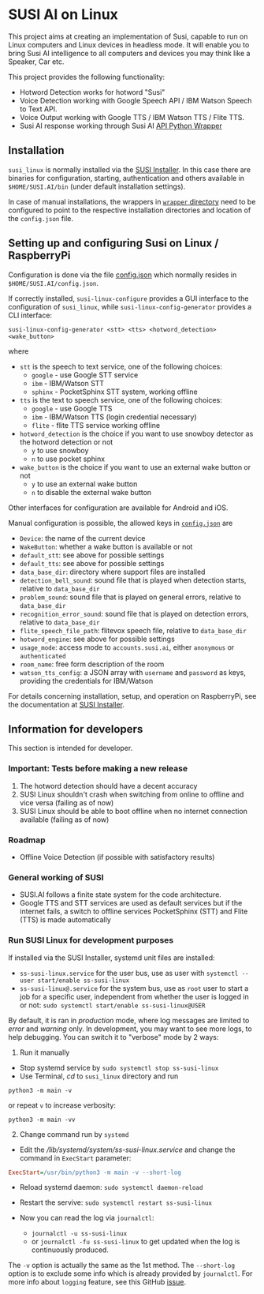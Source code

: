 # SUSI AI on Linux

This project aims at creating an implementation of Susi, capable to run on Linux
computers and Linux devices in headless mode. It will enable you to bring Susi AI
intelligence to all computers and devices you may think like a Speaker, Car etc.

This project provides the following functionality:

- Hotword Detection works for hotword "Susi"
- Voice Detection working with Google Speech API / IBM Watson Speech to Text API.
- Voice Output working with Google TTS / IBM Watson TTS / Flite TTS.
- Susi AI response working through Susi AI [API Python Wrapper](https://github.com/fossasia/susi_python)

## Installation

`susi_linux` is normally installed via the [SUSI Installer](https://github.com/fossasia/susi_installer).
In this case there are binaries for configuration, starting, authentication and
others available in `$HOME/SUSI.AI/bin` (under default installation settings).

In case of manual installations, the wrappers in [`wrapper` directory](wrapper/) need to
be configured to point to the respective installation directories and location of
the `config.json` file.

## Setting up and configuring Susi on Linux / RaspberryPi

Configuration is done via the file [config.json](config.json) which normally
resides in `$HOME/SUSI.AI/config.json`.

If correctly installed, `susi-linux-configure` provides a GUI interface to the configuration
of `susi_linux`, while `susi-linux-config-generator` provides a CLI interface:
```
susi-linux-config-generator <stt> <tts> <hotword_detection> <wake_button>
```
where
- `stt` is the speech to text service, one of the following choices:
    - `google` - use Google STT service
    - `ibm` - IBM/Watson STT
    - `sphinx` - PocketSphinx STT system, working offline
- `tts` is the text to speech service, one of the following choices:
    - `google` - use Google TTS
    - `ibm`  - IBM/Watson TTS (login credential necessary)
    - `flite` - flite TTS service working offline
- `hotword_detection` is the choice if you want to use snowboy detector as the hotword detection or not
    - `y` to use snowboy
    - `n` to use pocket sphinx
- `wake_button` is the choice if you want to use an external wake button or not
    - `y` to use an external wake button
    - `n` to disable the external wake button

Other interfaces for configuration are available for Android and iOS.

Manual configuration is possible, the allowed keys in [`config.json`](config.json) are
- `Device`: the name of the current device
- `WakeButton`: whether a wake button is available or not
- `default_stt`: see above for possible settings
- `default_tts`: see above for possible settings
- `data_base_dir`: directory where support files are installed
- `detection_bell_sound`: sound file that is played when detection starts, relative to `data_base_dir`
- `problem_sound`: sound file that is played on general errors, relative to `data_base_dir`
- `recognition_error_sound`: sound file that is played on detection errors, relative to `data_base_dir`
- `flite_speech_file_path`: flitevox speech file, relative to `data_base_dir`
- `hotword_engine`: see above for possible settings
- `usage_mode`: access mode to `accounts.susi.ai`, either `anonymous` or `authenticated`
- `room_name`: free form description of the room
- `watson_tts_config`: a JSON array with `username` and `password` as keys, providing the credentials for IBM/Watson


For details concerning installation, setup, and operation on RaspberryPi, see
the documentation at [SUSI Installer](https://github.com/fossasia/susi_installer).



## Information for developers

This section is intended for developer.

### **Important:** Tests before making a new release

1. The hotword detection should have a decent accuracy
2. SUSI Linux shouldn't crash when switching from online to offline and vice versa (failing as of now)
3. SUSI Linux should be able to boot offline when no internet connection available (failing as of now)

### Roadmap

- Offline Voice Detection (if possible with satisfactory results)

### General working of SUSI

- SUSI.AI follows a finite state system for the code architecture.
- Google TTS and STT services are used as default services but if the internet fails, a switch to offline services PocketSphinx (STT) and Flite (TTS) is made automatically



### Run SUSI Linux for development purposes

If installed via the SUSI Installer, systemd unit files are installed:
- `ss-susi-linux.service` for the user bus, use as user with `systemctl --user start/enable ss-susi-linux`
- `ss-susi-linux@.service` for the system bus, use as `root` user to start a job for a specific user, 
  independent from whether the user is logged in or not: `sudo systemctl start/enable ss-susi-linux@USER`

By default, it is ran in _production_ mode, where log messages are limited to _error_ and _warning_ only.
In development, you may want to see more logs, to help debugging. You can switch it to "verbose" mode by 2 ways:

1. Run it manually

- Stop systemd service by `sudo systemctl stop ss-susi-linux`
- Use Terminal, _cd_ to `susi_linux` directory and run

```
python3 -m main -v
```
or repeat `v` to increase verbosity:

```
python3 -m main -vv
```

2. Change command run by `systemd`

- Edit the _/lib/systemd/system/ss-susi-linux.service_ and change the command in `ExecStart` parameter:

```ini
ExecStart=/usr/bin/python3 -m main -v --short-log
```
- Reload systemd daemon: `sudo systemctl daemon-reload`
- Restart the servive: `sudo systemctl restart ss-susi-linux`
- Now you can read the log via `journalctl`:

    + `journalctl -u ss-susi-linux`
    + or `journalctl -fu ss-susi-linux` to get updated when the log is continuously produced.

The `-v` option is actually the same as the 1st method. The `--short-log` option is to exclude some info which is already provided by `journalctl`. For more info about `logging` feature, see this GitHub [issue](https://github.com/fossasia/susi_linux/issues/423).

